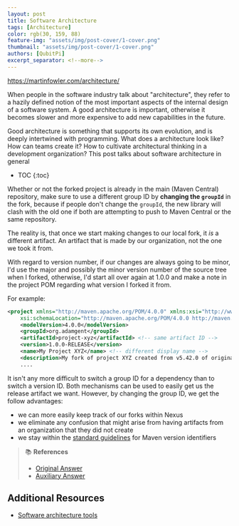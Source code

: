 ```yaml
---
layout: post
title: Software Architecture
tags: [Architecture]
color: rgb(30, 159, 88)
feature-img: "assets/img/post-cover/1-cover.png"
thumbnail: "assets/img/post-cover/1-cover.png"
authors: [QubitPi]
excerpt_separator: <!--more-->
---
```


https://martinfowler.com/architecture/

When people in the software industry talk about "architecture", they refer to a hazily defined notion of the most
important aspects of the internal design of a software system. A good architecture is important, otherwise it becomes
slower and more expensive to add new capabilities in the future.

Good architecture is something that supports its own evolution, and is deeply intertwined with programming. What does a
architecture look like? How can teams create it? How to cultivate architectural thinking in a development organization?
This post talks about software architecture in general

<!--more-->

* TOC
{:toc}


Whether or not the forked project is already in the main (Maven Central) repository, make sure to use a different group
ID by **changing the `groupId`** in the fork, because if people don't change the `groupId`, the new library will clash
with the old one if both are attempting to push to Maven Central or the same repository.

The reality is, that once we start making changes to our local fork, it _is_ a different artifact. An artifact that is
made by our organization, not the one we took it from.

With regard to version number, if our changes are always going to be minor, I'd use the major and possibly the minor
version number of the source tree when I forked, otherwise, I'd start all over again at 1.0.0 and make a note in the
project POM regarding what version I forked it from.

For example:

```xml
<project xmlns="http://maven.apache.org/POM/4.0.0" xmlns:xsi="http://www.w3.org/2001/XMLSchema-instance"
    xsi:schemaLocation="http://maven.apache.org/POM/4.0.0 http://maven.apache.org/maven-v4_0_0.xsd">
    <modelVersion>4.0.0</modelVersion>
    <groupId>org.adamgent</groupId>
    <artifactId>project-xyz</artifactId> <!-- same artifact ID -->
    <version>1.0.0-RELEASE</version>
    <name>My Project XYZ</name> <!-- different display name -->
    <description>My fork of project XYZ created from v5.42.0 of original sources.</description>
    ....
```

It isn't any more difficult to switch a group ID for a dependency than to switch a version ID. Both mechanisms can be
used to easily get us the release artifact we want. However, by changing the group ID, we get the follow advantages:

- we can more easily keep track of our forks within Nexus
- we eliminate any confusion that might arise from having artifacts from an organization that they did not create
- we stay within the [standard guidelines](http://maven.apache.org/guides/mini/guide-naming-conventions.html) for Maven 
  version identifiers

> 📚 **References**
> 
> - [Original Answer](https://stackoverflow.com/a/20353758/14312712)
> - [Auxiliary Answer](https://stackoverflow.com/questions/12069546/how-to-properly-fork-a-maven-project#comment16121511_12069637)


Additional Resources
--------------------

- [Software architecture tools](https://softwarearchitecture.tools/#modelling-tools)
